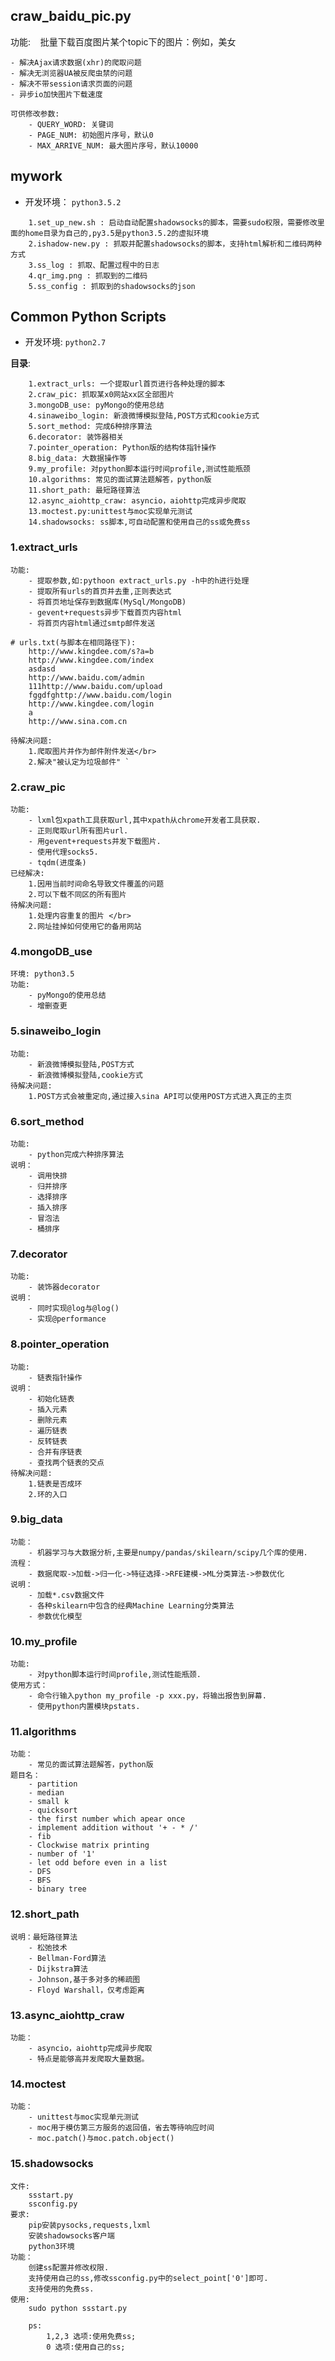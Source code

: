 ## craw_baidu_pic.py

功能:
    批量下载百度图片某个topic下的图片：例如，美女
    
    - 解决Ajax请求数据(xhr)的爬取问题
    - 解决无浏览器UA被反爬虫禁的问题
    - 解决不带session请求页面的问题
    - 异步io加快图片下载速度
    
    可供修改参数:
        - QUERY_WORD: 关键词
        - PAGE_NUM: 初始图片序号，默认0
        - MAX_ARRIVE_NUM: 最大图片序号，默认10000

## mywork
- 开发环境：
    `python3.5.2`
```
    1.set_up_new.sh : 启动自动配置shadowsocks的脚本，需要sudo权限，需要修改里面的home目录为自己的,py3.5是python3.5.2的虚拟环境
    2.ishadow-new.py : 抓取并配置shadowsocks的脚本，支持html解析和二维码两种方式
    3.ss_log : 抓取、配置过程中的日志
    4.qr_img.png : 抓取到的二维码
    5.ss_config : 抓取到的shadowsocks的json
```
    
## Common Python Scripts
- 开发环境:
    `python2.7`
    
**目录**:

```
    1.extract_urls: 一个提取url首页进行各种处理的脚本
    2.craw_pic: 抓取某x0网站xx区全部图片
    3.mongoDB_use: pyMongo的使用总结 
    4.sinaweibo_login: 新浪微博模拟登陆,POST方式和cookie方式
    5.sort_method: 完成6种排序算法
    6.decorator: 装饰器相关
    7.pointer_operation: Python版的结构体指针操作
    8.big_data: 大数据操作等
    9.my_profile: 对python脚本运行时间profile,测试性能瓶颈
    10.algorithms: 常见的面试算法题解答，python版
    11.short_path: 最短路径算法
    12.async_aiohttp_craw: asyncio，aiohttp完成异步爬取
    13.moctest.py:unittest与moc实现单元测试
    14.shadowsocks: ss脚本,可自动配置和使用自己的ss或免费ss
```


### 1.extract_urls
```
功能: 
    - 提取参数,如:pythoon extract_urls.py -h中的h进行处理    
    - 提取所有urls的首页并去重,正则表达式 
    - 将首页地址保存到数据库(MySql/MongoDB) 
    - gevent+requests异步下载首页内容html 
    - 将首页内容html通过smtp邮件发送
    
# urls.txt(与脚本在相同路径下):
    http://www.kingdee.com/s?a=b 
    http://www.kingdee.com/index 
    asdasd 
    http://www.baidu.com/admin 
    111http://www.baidu.com/upload 
    fggdfghttp://www.baidu.com/login 
    http://www.kingdee.com/login 
    a 
    http://www.sina.com.cn 

待解决问题: 
    1.爬取图片并作为邮件附件发送</br>
    2.解决"被认定为垃圾邮件" `
```


### 2.craw_pic
```
功能: 
    - lxml包xpath工具获取url,其中xpath从chrome开发者工具获取.
    - 正则爬取url所有图片url.
    - 用gevent+requests并发下载图片.
    - 使用代理socks5.
    - tqdm(进度条)
已经解决:
    1.因用当前时间命名导致文件覆盖的问题 
    2.可以下载不同区的所有图片 
待解决问题:
    1.处理内容重复的图片 </br>
    2.网址挂掉如何使用它的备用网站
```


### 4.mongoDB_use
```
环境: python3.5
功能: 
    - pyMongo的使用总结 
    - 增删查更 
```


### 5.sinaweibo_login
```
功能:  
    - 新浪微博模拟登陆,POST方式 
    - 新浪微博模拟登陆,cookie方式 
待解决问题: 
    1.POST方式会被重定向,通过接入sina API可以使用POST方式进入真正的主页 
```


### 6.sort_method
```
功能: 
    - python完成六种排序算法   
说明：
    - 调用快排 
    - 归并排序 
    - 选择排序 
    - 插入排序 
    - 冒泡法      
    - 桶排序 
```


### 7.decorator
```
功能:
    - 装饰器decorator 
说明：
    - 同时实现@log与@log() 
    - 实现@performance
```


### 8.pointer_operation
```
功能:
    - 链表指针操作  
说明：
    - 初始化链表
    - 插入元素 
    - 删除元素
    - 遍历链表
    - 反转链表
    - 合并有序链表
    - 查找两个链表的交点
待解决问题: 
    1.链表是否成环 
    2.环的入口
```


### 9.big_data
```
功能：
    - 机器学习与大数据分析,主要是numpy/pandas/skilearn/scipy几个库的使用．
流程：
    - 数据爬取->加载->归一化->特征选择->RFE建模->ML分类算法->参数优化
说明：
    - 加载*.csv数据文件
    - 各种skilearn中包含的经典Machine Learning分类算法
    - 参数优化模型
```


### 10.my_profile
```
功能:
    - 对python脚本运行时间profile,测试性能瓶颈.
使用方式：
    - 命令行输入python my_profile -p xxx.py，将输出报告到屏幕.
    - 使用python内置模块pstats.
```


### 11.algorithms
```
功能：
    - 常见的面试算法题解答，python版
题目名：
    - partition
    - median
    - small k
    - quicksort
    - the first number which apear once
    - implement addition without '+ - * /'
    - fib
    - Clockwise matrix printing
    - number of '1'
    - let odd before even in a list
    - DFS
    - BFS
    - binary tree
```


### 12.short_path
```
说明：最短路径算法
    - 松弛技术
    - Bellman-Ford算法
    - Dijkstra算法
    - Johnson,基于多对多的稀疏图
    - Floyd Warshall，仅考虑距离
```


### 13.async_aiohttp_craw
```
功能：
    - asyncio，aiohttp完成异步爬取
    - 特点是能够高并发爬取大量数据。
```


### 14.moctest
```
功能：
    - unittest与moc实现单元测试
    - moc用于模仿第三方服务的返回值，省去等待响应时间
    - moc.patch()与moc.patch.object()
```

### 15.shadowsocks
```
文件:
    ssstart.py 
    ssconfig.py
要求:
    pip安装pysocks,requests,lxml
    安装shadowsocks客户端
    python3环境
功能：
    创建ss配置并修改权限.
    支持使用自己的ss,修改ssconfig.py中的select_point['0']即可.
    支持使用的免费ss.
使用:
    sudo python ssstart.py
    
    ps: 
        1,2,3 选项:使用免费ss;
        0 选项:使用自己的ss;
```
